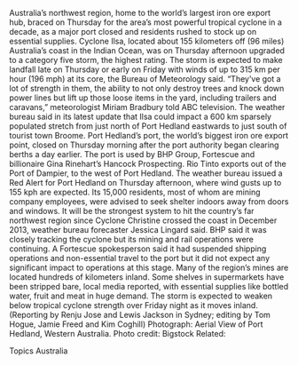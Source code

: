 Australia’s northwest region, home to the world’s largest iron ore export hub, braced on Thursday for the area’s most powerful tropical cyclone in a decade, as a major port closed and residents rushed to stock up on essential supplies.
Cyclone Ilsa, located about 155 kilometers off (96 miles) Australia’s coast in the Indian Ocean, was on Thursday afternoon upgraded to a category five storm, the highest rating.
The storm is expected to make landfall late on Thursday or early on Friday with winds of up to 315 km per hour (196 mph) at its core, the Bureau of Meteorology said.
“They’ve got a lot of strength in them, the ability to not only destroy trees and knock down power lines but lift up those loose items in the yard, including trailers and caravans,” meteorologist Miriam Bradbury told ABC television.
The weather bureau said in its latest update that Ilsa could impact a 600 km sparsely populated stretch from just north of Port Hedland eastwards to just south of tourist town Broome.
Port Hedland’s port, the world’s biggest iron ore export point, closed on Thursday morning after the port authority began clearing berths a day earlier.
The port is used by BHP Group, Fortescue and billionaire Gina Rinehart’s Hancock Prospecting. Rio Tinto exports out of the Port of Dampier, to the west of Port Hedland.
The weather bureau issued a Red Alert for Port Hedland on Thursday afternoon, where wind gusts up to 155 kph are expected.
Its 15,000 residents, most of whom are mining company employees, were advised to seek shelter indoors away from doors and windows.
It will be the strongest system to hit the country’s far northwest region since Cyclone Christine crossed the coast in December 2013, weather bureau forecaster Jessica Lingard said.
BHP said it was closely tracking the cyclone but its mining and rail operations were continuing.
A Fortescue spokesperson said it had suspended shipping operations and non-essential travel to the port but it did not expect any significant impact to operations at this stage.
Many of the region’s mines are located hundreds of kilometers inland.
Some shelves in supermarkets have been stripped bare, local media reported, with essential supplies like bottled water, fruit and meat in huge demand.
The storm is expected to weaken below tropical cyclone strength over Friday night as it moves inland.
(Reporting by Renju Jose and Lewis Jackson in Sydney; editing by Tom Hogue, Jamie Freed and Kim Coghill)
Photograph: Aerial View of Port Hedland, Western Australia. Photo credit: Bigstock
Related:

Topics
Australia
